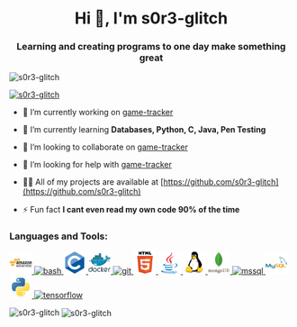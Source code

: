 <h1 align="center">Hi 👋, I'm s0r3-glitch</h1>
<h3 align="center">Learning and creating programs to one day make something great</h3>

<p align="left"> <img src="https://komarev.com/ghpvc/?username=s0r3-glitch&label=Profile%20views&color=0e75b6&style=flat" alt="s0r3-glitch" /> </p>

<p align="left"> <a href="https://github.com/ryo-ma/github-profile-trophy"><img src="https://github-profile-trophy.vercel.app/?username=s0r3-glitch" alt="s0r3-glitch" /></a> </p>

- 🔭 I’m currently working on [game-tracker](https://github.com/s0r3-glitch/Game-Tracker)

- 🌱 I’m currently learning **Databases, Python, C, Java, Pen Testing**

- 👯 I’m looking to collaborate on [game-tracker](https://github.com/s0r3-glitch/Game-Tracker)

- 🤝 I’m looking for help with [game-tracker](https://github.com/s0r3-glitch/Game-Tracker)

- 👨‍💻 All of my projects are available at [https://github.com/s0r3-glitch](https://github.com/s0r3-glitch)

- ⚡ Fun fact **I cant even read my own code 90% of the time**


<h3 align="left">Languages and Tools:</h3>
<p align="left"> <a href="https://aws.amazon.com" target="_blank"> <img src="https://raw.githubusercontent.com/devicons/devicon/master/icons/amazonwebservices/amazonwebservices-original-wordmark.svg" alt="aws" width="40" height="40"/> </a> <a href="https://www.gnu.org/software/bash/" target="_blank"> <img src="https://www.vectorlogo.zone/logos/gnu_bash/gnu_bash-icon.svg" alt="bash" width="40" height="40"/> </a> <a href="https://www.cprogramming.com/" target="_blank"> <img src="https://raw.githubusercontent.com/devicons/devicon/master/icons/c/c-original.svg" alt="c" width="40" height="40"/> </a> <a href="https://www.docker.com/" target="_blank"> <img src="https://raw.githubusercontent.com/devicons/devicon/master/icons/docker/docker-original-wordmark.svg" alt="docker" width="40" height="40"/> </a> <a href="https://git-scm.com/" target="_blank"> <img src="https://www.vectorlogo.zone/logos/git-scm/git-scm-icon.svg" alt="git" width="40" height="40"/> </a> <a href="https://www.w3.org/html/" target="_blank"> <img src="https://raw.githubusercontent.com/devicons/devicon/master/icons/html5/html5-original-wordmark.svg" alt="html5" width="40" height="40"/> </a> <a href="https://www.java.com" target="_blank"> <img src="https://raw.githubusercontent.com/devicons/devicon/master/icons/java/java-original.svg" alt="java" width="40" height="40"/> </a> <a href="https://www.linux.org/" target="_blank"> <img src="https://raw.githubusercontent.com/devicons/devicon/master/icons/linux/linux-original.svg" alt="linux" width="40" height="40"/> </a> <a href="https://www.mongodb.com/" target="_blank"> <img src="https://raw.githubusercontent.com/devicons/devicon/master/icons/mongodb/mongodb-original-wordmark.svg" alt="mongodb" width="40" height="40"/> </a> <a href="https://www.microsoft.com/en-us/sql-server" target="_blank"> <img src="https://www.svgrepo.com/show/303229/microsoft-sql-server-logo.svg" alt="mssql" width="40" height="40"/> </a> <a href="https://www.mysql.com/" target="_blank"> <img src="https://raw.githubusercontent.com/devicons/devicon/master/icons/mysql/mysql-original-wordmark.svg" alt="mysql" width="40" height="40"/> </a> <a href="https://www.python.org" target="_blank"> <img src="https://raw.githubusercontent.com/devicons/devicon/master/icons/python/python-original.svg" alt="python" width="40" height="40"/> </a> <a href="https://www.tensorflow.org" target="_blank"> <img src="https://www.vectorlogo.zone/logos/tensorflow/tensorflow-icon.svg" alt="tensorflow" width="40" height="40"/> </a> </p>

<p><img align="left" src="https://github-readme-stats.vercel.app/api/top-langs?username=s0r3-glitch&show_icons=true&locale=en&layout=compact" alt="s0r3-glitch" /></p>

<p>&nbsp;<img align="center" src="https://github-readme-stats.vercel.app/api?username=s0r3-glitch&show_icons=true&locale=en" alt="s0r3-glitch" /></p>
